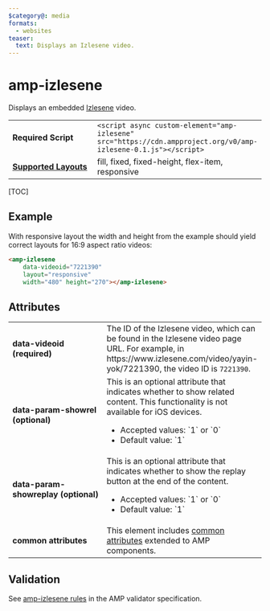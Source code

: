```yaml
---
$category@: media
formats:
  - websites
teaser:
  text: Displays an Izlesene video.
---
```

<!---
Copyright 2017 The AMP HTML Authors. All Rights Reserved.

Licensed under the Apache License, Version 2.0 (the "License");
you may not use this file except in compliance with the License.
You may obtain a copy of the License at

      http://www.apache.org/licenses/LICENSE-2.0

Unless required by applicable law or agreed to in writing, software
distributed under the License is distributed on an "AS-IS" BASIS,
WITHOUT WARRANTIES OR CONDITIONS OF ANY KIND, either express or implied.
See the License for the specific language governing permissions and
limitations under the License.
-->

# amp-izlesene

Displays an embedded <a href="https://www.izlesene.com/">Izlesene</a> video.

<table>
  <tr>
    <td width="40%"><strong>Required Script</strong></td>
    <td><code>&lt;script async custom-element="amp-izlesene" src="https://cdn.ampproject.org/v0/amp-izlesene-0.1.js">&lt;/script></code></td>
  </tr>
  <tr>
    <td class="col-fourty"><strong><a href="https://amp.dev/documentation/guides-and-tutorials/develop/style_and_layout/control_layout">Supported Layouts</a></strong></td>
    <td>fill, fixed, fixed-height, flex-item, responsive</td>
  </tr>
</table>

[TOC]

## Example

With responsive layout the width and height from the example should yield correct layouts for 16:9 aspect ratio videos:

```html
<amp-izlesene
    data-videoid="7221390"
    layout="responsive"
    width="480" height="270"></amp-izlesene>
```

## Attributes
<table>
  <tr>
    <td width="40%"><strong>data-videoid (required)</strong></td>
    <td>The ID of the Izlesene video, which can be found in the Izlesene video page URL. For example, in https://www.izlesene.com/video/yayin-yok/7221390, the video ID is <code>7221390</code>.</td>
  </tr>
  <tr>
    <td width="40%"><strong>data-param-showrel (optional)</strong></td>
    <td>This is an optional attribute that indicates whether to show related content. This functionality is not available for iOS devices.</p>
<ul>
  <li>Accepted values: `1` or `0`</li>
  <li>Default value: `1`</li>
</ul></td>
  </tr>
  <tr>
    <td width="40%"><strong>data-param-showreplay (optional)</strong></td>
    <td>This is an optional attribute that indicates whether to show the replay button at the end of the content.</p>
<ul>
  <li>Accepted values: `1` or `0`</li>
  <li>Default value: `1`</li>
</ul></td>
  </tr>
  <tr>
    <td width="40%"><strong>common attributes</strong></td>
    <td>This element includes <a href="https://amp.dev/documentation/guides-and-tutorials/learn/common_attributes">common attributes</a> extended to AMP components.</td>
  </tr>
</table>


## Validation

See [amp-izlesene rules](https://github.com/ampproject/amphtml/blob/master/extensions/amp-izlesene/validator-amp-izlesene.protoascii) in the AMP validator specification.
